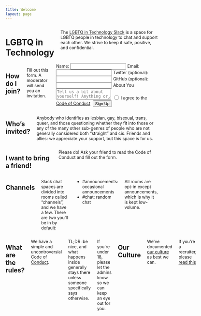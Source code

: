 ```yaml
---
title: Welcome
layout: page
---
```


<div class="row">
	<div class="panel callout columns">
		<h1>LGBTQ in Technology</h1>
		<p>The <a href="https://lgbt.slack.com">LGBTQ in Technology Slack</a> is a space for LGBTQ people in technology to chat and support each other. We strive to keep it safe, positive, and confidential.</p>
	</div>
</div>
<div class="row">
	<div class="medium-6 columns">
		<h2>How do I join?</h2>
		<p>Fill out this form. A moderator will send you an invitation.</p>
		<form action="https://api.wealljs.org/signup" method="POST">
			<label><span>Name: </span><input name="name" required type="text" class="input-field"></label>
			<label><span>Email: </span><input name="email" required type="email" class="input-field"></label>
			<label><span>Twitter (optional): </span><input name="twitter" type="text" class="input-field"></label>
			<label><span>GitHub (optional): </span><input name="github" type="text" class="input-field"></label>
			<label><span>About You</span></label>
			<textarea name="about" placeholder="Tell us a bit about yourself! Anything or nothing is fine!" class="textarea-field"></textarea>
			<label><span>&nbsp;</span><input type="checkbox" name="coc" required  class="input-field"> I agree to the <a href="/coc.html">Code of Conduct</a></label>
			<input type="hidden" name="redirect_uri" value="http://lgbtq.technology/postsignup.html">
			<input type="hidden" name="team_id" value="T0383959N">
			<label><span>&nbsp;</span><button type="submit">Sign Up</button></label>
		</form>
	</div>
	<div class="medium-6 columns">
		<h2>Who&rsquo;s invited?</h2>
		<p>Anybody who identifies as lesbian, gay, bisexual, trans, queer, and those questioning whether they fit into those or any of the many other sub-genres of people who are not generally considered both &ldquo;straight&rdquo; and cis. Friends and allies: we appreciate your support, but this space is for us.</p>
	</div>
	<div class="medium-6 columns">
		<h2>I want to bring a friend!</h2>
		<p>Please do!  Ask your friend to read the Code of Conduct and fill out the form.</p>
	</div>
	<div class="medium-6 columns">
		<h2>Channels</h2>
		<p>Slack chat spaces are divided into rooms called &ldquo;channels&rdquo;, and we have a few. There are two you&rsquo;ll be in by default:</p>
		<ul class="no-bullets">
			<li><span class="label radius">#announcements:</span> occasional announcements</li>
			<li><span class="label radius">#chat:</span> random chat</li>
		</ul>
		<p>All rooms are opt-in except <span class="label radius">announcements</span>, which is why it is kept low-volume.</p>
	</div>
</div>
<div class="row">
	<div class="columns">
		<h2>What are the rules?</h2>
		<p>We have a simple and uncontroversial <a href="/coc.html">Code of Conduct</a>.</p>
		<p><span class="label radius">TL;DR:</span> be nice, and what happens inside generally stays there unless someone specifically says otherwise.</p>
		<p>If you're under 18, please let the admins know so we can keep an eye out for you.</p>
		<h2>Our Culture</h2>
		<p>We've documented <a href="/culture.html">our culture</a> as best we can.</p>
		<p>If you're a recruiter, <a href='recruiters.html'>please read this</a></p>
	</div>
</div>
